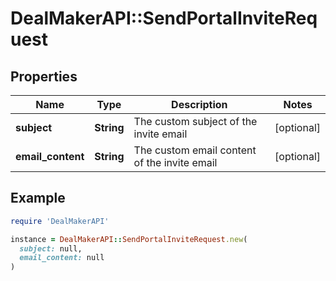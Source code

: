 # DealMakerAPI::SendPortalInviteRequest

## Properties

| Name | Type | Description | Notes |
| ---- | ---- | ----------- | ----- |
| **subject** | **String** | The custom subject of the invite email | [optional] |
| **email_content** | **String** | The custom email content of the invite email | [optional] |

## Example

```ruby
require 'DealMakerAPI'

instance = DealMakerAPI::SendPortalInviteRequest.new(
  subject: null,
  email_content: null
)
```

